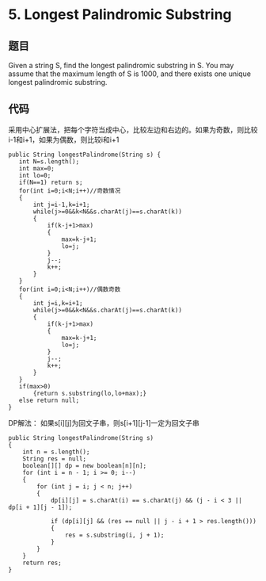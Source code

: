 # 5. Longest Palindromic Substring

## 题目
Given a string S, find the longest palindromic substring in S. You may assume that the maximum length of S is 1000, and there exists one unique longest palindromic substring.

## 代码

采用中心扩展法，把每个字符当成中心，比较左边和右边的。如果为奇数，则比较i-1和i+1，如果为偶数，则比较i和i+1


	public String longestPalindrome(String s) {
       int N=s.length();
       int max=0;
       int lo=0;
       if(N==1) return s;
       for(int i=0;i<N;i++)//奇数情况
       {
           int j=i-1,k=i+1;
           while(j>=0&&k<N&&s.charAt(j)==s.charAt(k))
           {
               if(k-j+1>max)
               {
                   max=k-j+1;
                   lo=j;
               }
               j--;
               k++;
           }
       }
       for(int i=0;i<N;i++)//偶数奇数
       {
           int j=i,k=i+1;
           while(j>=0&&k<N&&s.charAt(j)==s.charAt(k))
           {
               if(k-j+1>max)
               {
                   max=k-j+1;
                   lo=j;
               }
               j--;
               k++;
           }
       }
       if(max>0)
           {return s.substring(lo,lo+max);}
       else return null;
    }


DP解法：
如果s[i][j]为回文子串，则s[i+1][j-1]一定为回文子串


	public String longestPalindrome(String s) 
	{
  		int n = s.length();
 		String res = null;
 		boolean[][] dp = new boolean[n][n];   
  		for (int i = n - 1; i >= 0; i--) 
		{
    		for (int j = i; j < n; j++) 
			{
      			dp[i][j] = s.charAt(i) == s.charAt(j) && (j - i < 3 || dp[i + 1][j - 1]);
            
      			if (dp[i][j] && (res == null || j - i + 1 > res.length())) 
				{
        			res = s.substring(i, j + 1);
      			}
    		}
  		}    
  		return res;
	}
